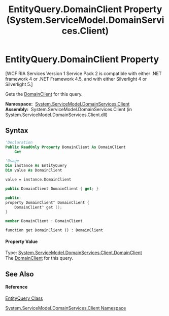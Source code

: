 ﻿---
title: EntityQuery.DomainClient Property  (System.ServiceModel.DomainServices.Client)
TOCTitle: DomainClient Property
ms:assetid: P:System.ServiceModel.DomainServices.Client.EntityQuery.DomainClient
ms:mtpsurl: https://msdn.microsoft.com/en-us/library/system.servicemodel.domainservices.client.entityquery.domainclient(v=VS.91)
ms:contentKeyID: 28754931
ms.date: 01/27/2012
mtps_version: v=VS.91
f1_keywords:
- System.ServiceModel.DomainServices.Client.EntityQuery.DomainClient
- System.ServiceModel.DomainServices.Client.EntityQuery.get_DomainClient
dev_langs:
- CSharp
- JScript
- VB
- FSharp
- c++
api_location:
- System.ServiceModel.DomainServices.Client.dll
api_name:
- System.ServiceModel.DomainServices.Client.EntityQuery.DomainClient
- System.ServiceModel.DomainServices.Client.EntityQuery.get_DomainClient
api_type:
- Managed
topic_type:
- apiref
- kbSyntax
product_family_name: VS
ROBOTS: INDEX,FOLLOW
---

# EntityQuery.DomainClient Property

\[WCF RIA Services Version 1 Service Pack 2 is compatible with either .NET framework 4 or .NET Framework 4.5, and with either Silverlight 4 or Silverlight 5.\]

Gets the [DomainClient](ff422792\(v=vs.91\).md) for this query.

**Namespace:**  [System.ServiceModel.DomainServices.Client](ff422479\(v=vs.91\).md)  
**Assembly:**  System.ServiceModel.DomainServices.Client (in System.ServiceModel.DomainServices.Client.dll)

## Syntax

``` vb
'Declaration
Public ReadOnly Property DomainClient As DomainClient
    Get
```

``` vb
'Usage
Dim instance As EntityQuery
Dim value As DomainClient

value = instance.DomainClient
```

``` csharp
public DomainClient DomainClient { get; }
```

``` c++
public:
property DomainClient^ DomainClient {
    DomainClient^ get ();
}
```

``` fsharp
member DomainClient : DomainClient
```

``` jscript
function get DomainClient () : DomainClient
```

#### Property Value

Type: [System.ServiceModel.DomainServices.Client.DomainClient](ff422792\(v=vs.91\).md)  
The [DomainClient](ff422792\(v=vs.91\).md) for this query.  

## See Also

#### Reference

[EntityQuery Class](ff422488\(v=vs.91\).md)

[System.ServiceModel.DomainServices.Client Namespace](ff422479\(v=vs.91\).md)

